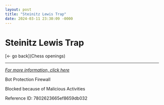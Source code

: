 ```yaml
---
layout: post
title: "Steinitz Lewis Trap"
date: 2024-03-11 23:30:09 -0000
---
```

Steinitz Lewis Trap
==============

[<- go back](Chess openings)
***
*[For more information, click here](https://www.thechesswebsite.com/steinitz-lewis-trap/)*

Bot Protection Firewall

Blocked because of Malicious Activities

Reference ID: 7802623665ef8659db032

